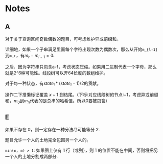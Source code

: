 # Notes

## A

对于关于查询区间奇数偶数的题目，可考虑维护异或前缀和。

详细地，如果一个子串满足里面每个字符出现次数为偶数次，那么从开始`m_{l-1}`到`m_r`，有$m_r - m_{l-1} = 0$.

之后，因为字符串只包含a-f，考虑状态压缩。如果用二进制代表一个字母，那么就是2^6种可能性。线段树可以开64长度的数组维护。

对于每一种状态，有$state_i * (state_i - 1) / 2$的贡献。

操作二下推懒标记覆盖 $x+1$ 到结尾。（下标i对应线段树的节点i+1，考虑异或前缀和，$m_0$到$m_n$代表的是总串的哈希值，所以0要被包含）

## E

如果不存在 0，则一定存在一种分法尽可能等分 2.

题目允许一个人的土地完全包围另一个人的。

`min(n, m) > 1`: 如果图上仅有 1 行（或列），则 1 的位置不能在中间，否则将把另一个人的土地分割成两部分.
